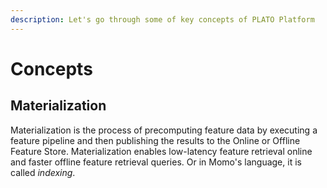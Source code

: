 ```yaml
---
description: Let's go through some of key concepts of PLATO Platform
---
```


# Concepts


## Materialization

Materialization is the process of precomputing feature data by executing a feature pipeline and then publishing the results to the Online or Offline Feature Store. Materialization enables low-latency feature retrieval online and faster offline feature retrieval queries.
Or in Momo's language, it is called *indexing*.
